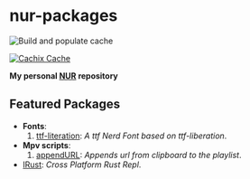 # nur-packages

[comment]: # "Remove this if you don't use github actions"
![Build and populate cache](https://github.com/onemoresuza/nur-packages/workflows/Build%20and%20populate%20cache/badge.svg)

[comment]: # "Remove this if you don't use cachix"
[comment]: # "Also, when using shields.io, replace '-' with '--'"
[![Cachix Cache](https://img.shields.io/badge/cachix-nur--onemoresuza-blue.svg)](https://nur-onemoresuza.cachix.org)

**My personal [NUR](https://github.com/nix-community/NUR) repository**

## Featured Packages

- **Fonts**:
    1. [ttf-literation][ttf-literation]: *A ttf Nerd Font based on ttf-liberation*.
- **Mpv scripts**:
    1. [appendURL][appendURL]: *Appends url from clipboard to the playlist*.
- [IRust][irust]: *Cross Platform Rust Repl*.

[ttf-literation]: <https://www.nerdfonts.com/> "A ttf Nerd Font based on ttf-liberation"
[appendURL]: <https://github.com/jonniek/mpv-scripts/> "Appends url from clipboard to the playlist"
[irust]: <https://github.com/sigmaSd/IRust/> "Cross Platform Rust Repl"
